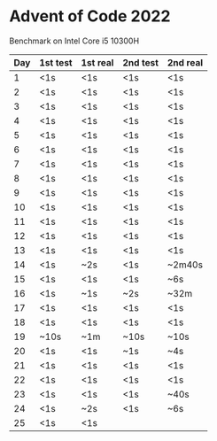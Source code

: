 # Advent of Code 2022

Benchmark on Intel Core i5 10300H

| Day | 1st test | 1st real | 2nd test | 2nd real |
|-----|----------|----------|----------|----------|
| 1   | <1s      | <1s      | <1s      | <1s      |
| 2   | <1s      | <1s      | <1s      | <1s      |
| 3   | <1s      | <1s      | <1s      | <1s      |
| 4   | <1s      | <1s      | <1s      | <1s      |
| 5   | <1s      | <1s      | <1s      | <1s      |
| 6   | <1s      | <1s      | <1s      | <1s      |
| 7   | <1s      | <1s      | <1s      | <1s      |
| 8   | <1s      | <1s      | <1s      | <1s      |
| 9   | <1s      | <1s      | <1s      | <1s      |
| 10  | <1s      | <1s      | <1s      | <1s      |
| 11  | <1s      | <1s      | <1s      | <1s      |
| 12  | <1s      | <1s      | <1s      | <1s      |
| 13  | <1s      | <1s      | <1s      | <1s      |
| 14  | <1s      | ~2s      | <1s      | ~2m40s   |
| 15  | <1s      | <1s      | <1s      | ~6s      |
| 16  | <1s      | ~1s      | ~2s      | ~32m     |
| 17  | <1s      | <1s      | <1s      | <1s      |
| 18  | <1s      | <1s      | <1s      | <1s      |
| 19  | ~10s     | ~1m      | ~10s     | ~10s     |
| 20  | <1s      | <1s      | ~1s      | ~4s      |
| 21  | <1s      | <1s      | <1s      | <1s      |
| 22  | <1s      | <1s      | <1s      | <1s      |
| 23  | <1s      | <1s      | <1s      | ~40s     |
| 24  | <1s      | ~2s      | <1s      | ~6s      |
| 25  | <1s      | <1s      |          |          |
